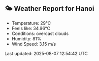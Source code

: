 <!-- WEATHER-START -->
## 🌤 Weather Report for Hanoi

- Temperature: 29°C
- Feels like: 34.96°C
- Conditions: overcast clouds
- Humidity: 81%
- Wind Speed: 3.15 m/s

Last updated: 2025-08-07 12:54:42 UTC
<!-- WEATHER-END -->
